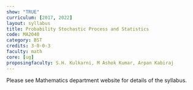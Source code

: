 ```yaml
---
show: "TRUE"
curriculum: [2017, 2022]
layout: syllabus
title: Probability Stochastic Process and Statistics
code: MA2040
category: BST
credits: 3-0-0-3
faculty: math
core: [ug]
proposingfaculty: S.H. Kulkarni, M Ashok Kumar, Arpan Kabiraj
---
```

Please see Mathematics department website for details of the syllabus.
